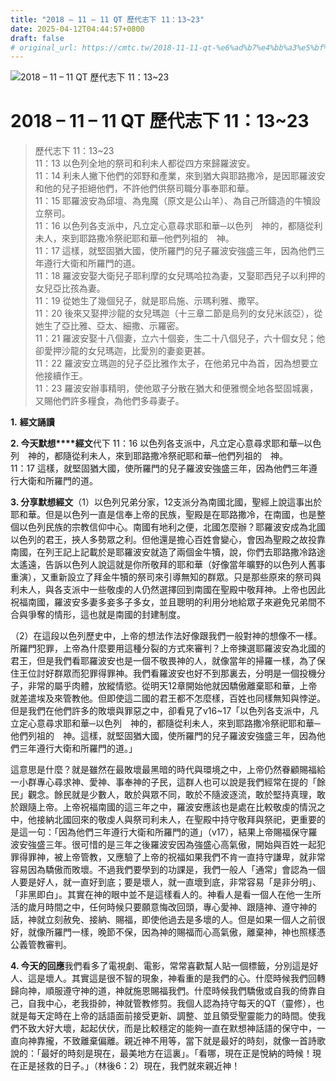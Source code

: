```yaml
---
title: "2018 – 11 – 11 QT 歷代志下 11：13~23"
date: 2025-04-12T04:44:57+0800
draft: false
# original_url: https://cmtc.tw/2018-11-11-qt-%e6%ad%b7%e4%bb%a3%e5%bf%97%e4%b8%8b-11%ef%bc%9a1323
---
```


![2018 – 11 – 11 QT 歷代志下  11：13~23](/images/qt.jpg   "2018 – 11 – 11 QT 歷代志下  11：13~23")

# 2018 – 11 – 11 QT 歷代志下 11：13~23

> 歷代志下 11：13~23  
> 11：13 以色列全地的祭司和利未人都從四方來歸羅波安。  
> 11：14 利未人撇下他們的郊野和產業，來到猶大與耶路撒冷，是因耶羅波安和他的兒子拒絕他們，不許他們供祭司職分事奉耶和華。  
> 11：15 耶羅波安為邱壇、為鬼魔（原文是公山羊）、為自己所鑄造的牛犢設立祭司。  
> 11：16 以色列各支派中，凡立定心意尋求耶和華─以色列　神的，都隨從利未人，來到耶路撒冷祭祀耶和華─他們列祖的　神。  
> 11：17 這樣，就堅固猶大國，使所羅門的兒子羅波安強盛三年，因為他們三年遵行大衛和所羅門的道。  
> 11：18 羅波安娶大衛兒子耶利摩的女兒瑪哈拉為妻，又娶耶西兒子以利押的女兒亞比孩為妻。  
> 11：19 從她生了幾個兒子，就是耶烏施、示瑪利雅、撒罕。  
> 11：20 後來又娶押沙龍的女兒瑪迦（十三章二節是烏列的女兒米該亞），從她生了亞比雅、亞太、細撒、示羅密。  
> 11：21 羅波安娶十八個妻，立六十個妾，生二十八個兒子，六十個女兒；他卻愛押沙龍的女兒瑪迦，比愛別的妻妾更甚。  
> 11：22 羅波安立瑪迦的兒子亞比雅作太子，在他弟兄中為首，因為想要立他接續作王。  
> 11：23 羅波安辦事精明，使他眾子分散在猶大和便雅憫全地各堅固城裏，又賜他們許多糧食，為他們多尋妻子。

**1.** **經文誦讀**

**2. 今天默想****經文**代下 11：16 以色列各支派中，凡立定心意尋求耶和華─以色列　神的，都隨從利未人，來到耶路撒冷祭祀耶和華─他們列祖的　神。  
11：17 這樣，就堅固猶大國，使所羅門的兒子羅波安強盛三年，因為他們三年遵行大衛和所羅門的道。

**3. 分享默想經文**（1）以色列兄弟分家，12支派分為南國北國，聖經上說這事出於耶和華。但是以色列一直是信奉上帝的民族，聖殿是在耶路撒冷，在南國，也是整個以色列民族的宗教信仰中心。南國有地利之便，北國怎麼辦？耶羅波安成為北國以色列的君王，挾人多勢眾之利。但他還是擔心百姓會變心，會因為聖殿之故投靠南國，在列王記上記載於是耶羅波安就造了兩個金牛犢，說，你們去耶路撒冷路途太遙遠，告訴以色列人說這就是你所敬拜的耶和華（好像當年曠野的以色列人舊事重演），又重新設立了拜金牛犢的祭司來引導無知的群眾。只是那些原來的祭司與利未人，與各支派中一些敬虔的人仍然選擇回到南國在聖殿中敬拜神。上帝也因此祝福南國，羅波安多妻多妾多子多女，並且聰明的利用分地給眾子來避免兄弟間不合與爭奪的情形，這也就是南國的封建制度。

（2）在這段以色列歷史中，上帝的想法作法好像跟我們一般對神的想像不一樣。所羅門犯罪，上帝為什麼要用這種分裂的方式來審判？上帝揀選耶羅波安為北國的君王，但是我們看耶羅波安也是一個不敬畏神的人，就像當年的掃羅一樣，為了保住王位討好群眾而犯罪得罪神。我們看羅波安也好不到那裏去，分明是一個投機分子，非常的屬乎肉體，放縱情慾。從明天12章開始他就因驕傲離棄耶和華，上帝就差遣埃及來管教他。但即使這二國的君王都不怎麼樣，百姓也同樣無知與悖逆。但是我們在他們許多的敗壞與罪惡之中，卻看見了v16~17「以色列各支派中，凡立定心意尋求耶和華─以色列　神的，都隨從利未人，來到耶路撒冷祭祀耶和華─他們列祖的　神。這樣，就堅固猶大國，使所羅門的兒子羅波安強盛三年，因為他們三年遵行大衛和所羅門的道。」

這意思是什麼？就是雖然在最敗壞最黑暗的時代與環境之中，上帝仍然眷顧賜福給一小群專心尋求神、愛神、事奉神的子民，這群人也可以說是我們經常在提的「餘民」觀念。餘民就是少數人，敢於與眾不同，敢於不隨波逐流，敢於堅持真理，敢於跟隨上帝。上帝祝福南國的這三年之中，羅波安應該也是處在比較敬虔的情況之中，他接納北國回來的敬虔人與祭司利未人，在聖殿中持守敬拜與祭祀，更重要的是這一句：「因為他們三年遵行大衛和所羅門的道」（v17），結果上帝賜福保守羅波安強盛三年。很可惜的是三年之後羅波安因為強盛心高氣傲，開始與百姓一起犯罪得罪神，被上帝管教，又應驗了上帝的祝福如果我們不肯一直持守謙卑，就非常容易因為驕傲而敗壞。不過我們要學到的功課是，我們一般人「通常」會認為一個人要是好人，就一直好到底；要是壞人，就一直壞到底，非常容易「是非分明」、「非黑即白」。其實在神的眼中並不是這樣看人的。神看人是看一個人在他一生所活的歲月時間之中，任何時候只要願意悔改回頭，專心愛神、跟隨神、遵守神的話，神就立刻赦免、接納、賜福，即使他過去是多壞的人。但是如果一個人之前很好，就像所羅門一樣，晚節不保，因為神的賜福而心高氣傲，離棄神，神也照樣憑公義管教審判。

**4. 今天的回應**我們看多了電視劇、電影，常常喜歡幫人貼一個標籤，分別這是好人、這是壞人。其實這是很不智的現象，神看重的是我們的心。什麼時候我們回轉歸向神，順服遵守神的道，神就施恩賜福我們。什麼時候我們驕傲或自我的倚靠自己，自我中心，老我掛帥，神就管教修剪。我個人認為持守每天的QT（靈修），也就是每天定時在上帝的話語面前接受更新、調整、並且領受聖靈能力的時間。使我們不致大好大壞，起起伏伏，而是比較穩定的能夠一直在默想神話語的保守中，一直向神靠攏，不致離棄偏離。親近神不用等，當下就是最好的時刻，就像一首詩歌說的：「最好的時刻是現在，最美地方在這裏」。「看哪，現在正是悅納的時候！現在正是拯救的日子。」（林後6：2）現在，我們就來親近神！